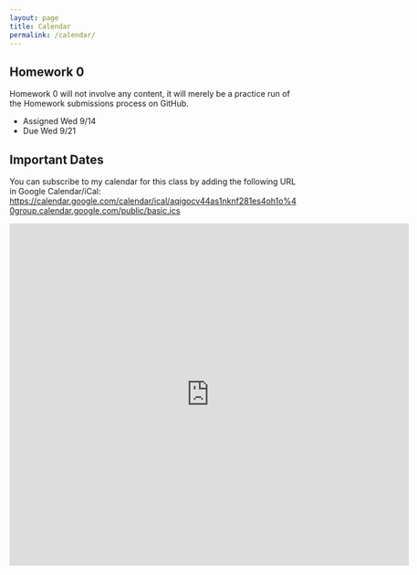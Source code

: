 ```yaml
---
layout: page
title: Calendar
permalink: /calendar/
---
```


## Homework 0

Homework 0 will not involve any content, it will merely be a practice run of the 
Homework submissions process on GitHub.

* Assigned Wed 9/14
* Due Wed 9/21



## Important Dates

You can subscribe to my calendar for this class by adding the following URL in Google Calendar/iCal:
https://calendar.google.com/calendar/ical/aqigocv44as1nknf281es4oh1o%40group.calendar.google.com/public/basic.ics

<iframe src="https://calendar.google.com/calendar/embed?showTitle=0&amp;showDate=0&amp;showPrint=0&amp;showCalendars=0&amp;showTz=0&amp;mode=AGENDA&amp;height=600&amp;wkst=1&amp;bgcolor=%23FFFFFF&amp;src=aqigocv44as1nknf281es4oh1o%40group.calendar.google.com&amp;color=%23853104&amp;ctz=America%2FToronto" style="border-width:0" width="700" height="600" frameborder="0" scrolling="no"></iframe>
